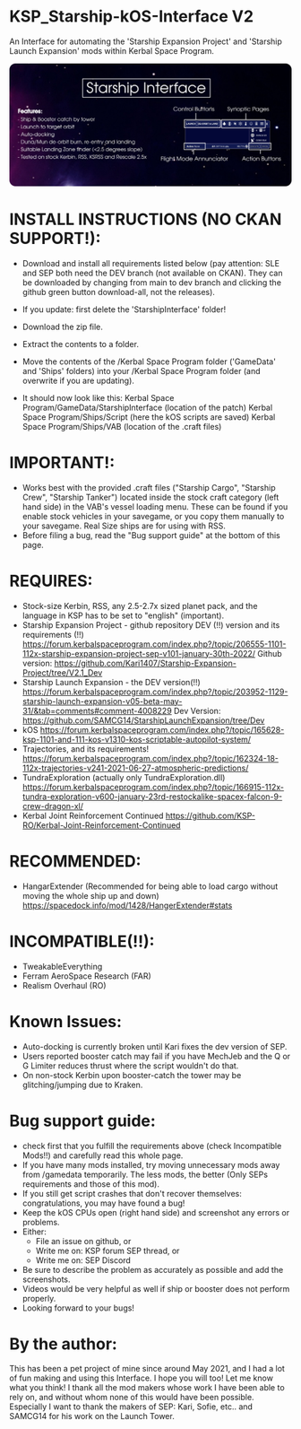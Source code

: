 # KSP_Starship-kOS-Interface V2
An Interface for automating the 'Starship Expansion Project' and 'Starship Launch Expansion' mods within Kerbal Space Program.


![Alt text](/Infographic.png)


# INSTALL INSTRUCTIONS (NO CKAN SUPPORT!):
- Download and install all requirements listed below (pay attention: SLE and SEP both need the DEV branch (not available on CKAN). They can be downloaded by changing from main to dev branch and clicking the github green button download-all, not the releases).
- If you update: first delete the 'StarshipInterface' folder!
- Download the zip file.
- Extract the contents to a folder.
- Move the contents of the /Kerbal Space Program folder ('GameData' and 'Ships' folders) into your /Kerbal Space Program folder (and overwrite if you are updating).

- It should now look like this:
    Kerbal Space Program/GameData/StarshipInterface  (location of the patch)
    Kerbal Space Program/Ships/Script  (here the kOS scripts are saved)
    Kerbal Space Program/Ships/VAB  (location of the .craft files)


# IMPORTANT!:
- Works best with the provided .craft files ("Starship Cargo", "Starship Crew", "Starship Tanker") located inside the stock craft category (left hand side) in the VAB's vessel loading menu. These can be found if you enable stock vehicles in your savegame, or you copy them manually to your savegame. Real Size ships are for using with RSS.
- Before filing a bug, read the "Bug support guide" at the bottom of this page.

# REQUIRES:
- Stock-size Kerbin, RSS, any 2.5-2.7x sized planet pack, and the language in KSP has to be set to "english" (important).
- Starship Expansion Project - github repository DEV (!!) version and its requirements (!!)
    https://forum.kerbalspaceprogram.com/index.php?/topic/206555-1101-112x-starship-expansion-project-sep-v101-january-30th-2022/
    Github version: https://github.com/Kari1407/Starship-Expansion-Project/tree/V2.1_Dev
- Starship Launch Expansion - the DEV version(!!)
    https://forum.kerbalspaceprogram.com/index.php?/topic/203952-1129-starship-launch-expansion-v05-beta-may-31/&tab=comments#comment-4008229
    Dev Version: https://github.com/SAMCG14/StarshipLaunchExpansion/tree/Dev
- kOS
    https://forum.kerbalspaceprogram.com/index.php?/topic/165628-ksp-1101-and-111-kos-v1310-kos-scriptable-autopilot-system/
- Trajectories, and its requirements!
    https://forum.kerbalspaceprogram.com/index.php?/topic/162324-18-112x-trajectories-v241-2021-06-27-atmospheric-predictions/
- TundraExploration (actually only TundraExploration.dll)
    https://forum.kerbalspaceprogram.com/index.php?/topic/166915-112x-tundra-exploration-v600-january-23rd-restockalike-spacex-falcon-9-crew-dragon-xl/
- Kerbal Joint Reinforcement Continued
    https://github.com/KSP-RO/Kerbal-Joint-Reinforcement-Continued

# RECOMMENDED:
- HangarExtender (Recommended for being able to load cargo without moving the whole ship up and down)
    https://spacedock.info/mod/1428/HangerExtender#stats

# INCOMPATIBLE(!!):
- TweakableEverything
- Ferram AeroSpace Research (FAR)
- Realism Overhaul (RO)


# Known Issues:
- Auto-docking is currently broken until Kari fixes the dev version of SEP.
- Users reported booster catch may fail if you have MechJeb and the Q or G Limiter reduces thrust where the script wouldn't do that.
- On non-stock Kerbin upon booster-catch the tower may be glitching/jumping due to Kraken.


# Bug support guide:
- check first that you fulfill the requirements above (check Incompatible Mods!!) and carefully read this whole page.
- If you have many mods installed, try moving unnecessary mods away from /gamedata temporarily. The less mods, the better (Only SEPs requirements and those of this mod).
- If you still get script crashes that don't recover themselves: congratulations, you may have found a bug!
- Keep the kOS CPUs open (right hand side) and screenshot any errors or problems.
- Either:
    - File an issue on github, or
    - Write me on: KSP forum SEP thread, or
    - Write me on: SEP Discord
- Be sure to describe the problem as accurately as possible and add the screenshots.
- Videos would be very helpful as well if ship or booster does not perform properly.
- Looking forward to your bugs!


# By the author:
This has been a pet project of mine since around May 2021, and I had a lot of fun making and using this Interface. I hope you will too! Let me know what you think! I thank all the mod makers whose work I have been able to rely on, and without whom none of this would have been possible. Especially I want to thank the makers of SEP: Kari, Sofie, etc.. and SAMCG14 for his work on the Launch Tower.
